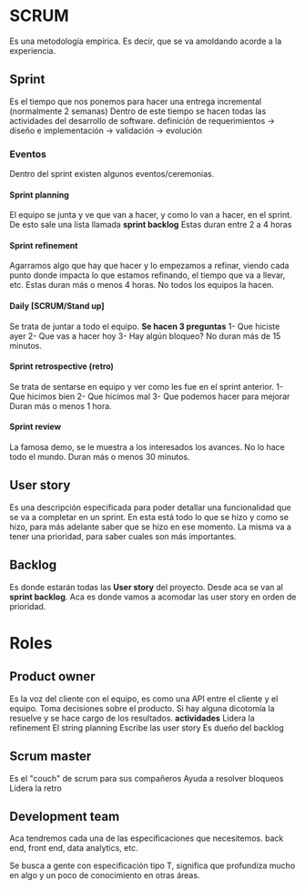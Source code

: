 # SCRUM

Es una metodología empírica. Es decir, que se va amoldando acorde a la experiencia.

## Sprint

Es el tiempo que nos ponemos para hacer una entrega incremental (normalmente 2 semanas)
Dentro de este tiempo se hacen todas las actividades del desarrollo de software.
definición de requerimientos -> diseño e implementación -> validación -> evolución

### Eventos

Dentro del sprint existen algunos eventos/ceremonias.

#### Sprint planning

El equipo se junta y ve que van a hacer, y como lo van a hacer, en el sprint.
De esto sale una lista llamada **sprint backlog**
Estas duran entre 2 a 4 horas

#### Sprint refinement

Agarramos algo que hay que hacer y lo empezamos a refinar, viendo cada punto donde impacta lo que estamos refinando, el tiempo que va a llevar, etc.
Estas duran más o menos 4 horas.
No todos los equipos la hacen.

#### Daily [SCRUM/Stand up]

Se trata de juntar a todo el equipo.
**Se hacen 3 preguntas**
1- Que hiciste ayer
2- Que vas a hacer hoy
3- Hay algún bloqueo?
No duran más de 15 minutos.

#### Sprint retrospective (retro)

Se trata de sentarse en equipo y ver como les fue en el sprint anterior.
1- Que hicimos bien
2- Que hicimos mal
3- Que podemos hacer para mejorar
Duran más o menos 1 hora.

#### Sprint review

La famosa demo, se le muestra a los interesados los avances.
No lo hace todo el mundo.
Duran más o menos 30 minutos.

## User story

Es una descripción especificada para poder detallar una funcionalidad que se va a completar en un sprint.
En esta está todo lo que se hizo y como se hizo, para más adelante saber que se hizo en ese momento.
La misma va a tener una prioridad, para saber cuales son más importantes.

## Backlog

Es donde estarán todas las **User story** del proyecto. Desde aca se van al **sprint backlog**.
Aca es donde vamos a acomodar las user story en orden de prioridad.

# Roles

## Product owner

Es la voz del cliente con el equipo, es como una API entre el cliente y el equipo.
Toma decisiones sobre el producto.
Si hay alguna dicotomía la resuelve y se hace cargo de los resultados.
**actividades**
Lidera la refinement
El string planning
Escribe las user story
Es dueño del backlog

## Scrum master

Es el "couch" de scrum para sus compañeros
Ayuda a resolver bloqueos
Lidera la retro

## Development team

Aca tendremos cada una de las especificaciones que necesitemos.
back end, front end, data analytics, etc.

Se busca a gente con especificación tipo T, significa que profundiza mucho en algo y un poco de conocimiento en otras áreas.
